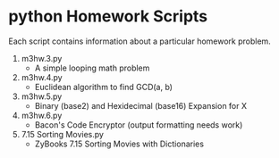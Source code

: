 # python Homework Scripts

Each script contains information about a particular homework problem.

1. m3hw.3.py 
   * A simple looping math problem
2. m3hw.4.py
   * Euclidean algorithm to find GCD(a, b)
3. m3hw.5.py 
   * Binary (base2) and Hexidecimal (base16) Expansion for X
4. m3hw.6.py 
   * Bacon's Code Encryptor (output formatting needs work)
5. 7.15 Sorting Movies.py 
   * ZyBooks 7.15 Sorting Movies with Dictionaries
